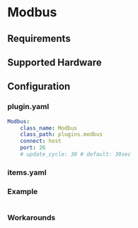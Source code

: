 # Modbus

## Requirements


## Supported Hardware


## Configuration


### plugin.yaml

```yaml
Modbus:
    class_name: Modbus
    class_path: plugins.modbus
    connect: host
    port: 26
    # update_cycle: 30 # default: 30sec
```

### items.yaml


### Example

```yaml
```

### Workarounds

